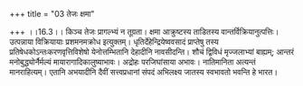 +++
title = "03 तेजः क्षमा"

+++
।।16.3।। किञ्च तेजः प्रागल्भ्यं न तूग्रता। क्षमा आक्रुष्टस्य ताडितस्य
वान्तर्विक्रियानुत्पत्तिः। उत्पन्नाया विक्रियायाः प्रशमनमक्रोध
इत्युक्तम्। धृतिर्देहेन्द्रियेष्ववसादं प्राप्तेषु तस्य
प्रतिषेधकोऽन्तःकरणवृत्तिविशेषो येनोत्तम्भितानि देहादीनि नावसीदन्ति। शौचं
द्विविधं मृज्जलाभ्यां बाह्यम्; आन्तरं मनोबुद्ध्योर्नैर्मल्यं
मायारागादिकालुष्याभावः। अद्रोहः परजिघांसाया अभावः। नातिमानिता अत्यन्तं
मानराहित्यम्। एतानि अभयादीनि दैवीं सत्त्वप्रधानां संपदं अभिलक्ष्य जातस्य
स्वभावतो भवन्ति हे भारत।
